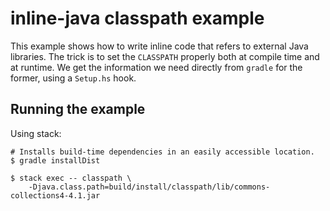 # inline-java classpath example

This example shows how to write inline code that refers to external
Java libraries. The trick is to set the `CLASSPATH` properly both at
compile time and at runtime. We get the information we need directly
from `gradle` for the former, using a `Setup.hs` hook.

## Running the example

Using stack:

```
# Installs build-time dependencies in an easily accessible location.
$ gradle installDist

$ stack exec -- classpath \
    -Djava.class.path=build/install/classpath/lib/commons-collections4-4.1.jar
```
